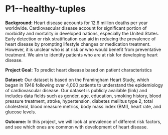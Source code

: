 # P1--healthy-tuples
**Background:**
Heart disease accounts for 12.6 million deaths per year worldwide.  Cardiovascular disease account for significant portion of morbidity and mortality in developed nations, especially the United States.  Early detection or risk stratification can aid in reducing the prevalence of heart disease by prompting lifestyle changes or medication treatment.  However, it is unclear who is at risk or who would benefit from preventative treatment.  We aim to identify patients who are at risk for developing heart disease. 

**Project Goal:**
To predict heart disease based on patient characteristics

**Dataset:**
Our dataset is based on the Framingham Heart Study, which began in 1948 following over 4,000 patients to understand the epidemiology of cardiovascular disease.  Our dataset is publicly available (link) and includes data fields such as gender, age, education, smoking history, blood pressure treatment, stroke, hypertension, diabetes mellitus type 2, total cholesterol, blood measure metrics, body mass index (BMI), heart rate, and glucose levels.  

**Outcome:**
In this project, we will look at prevalence of different risk factors, and see which ones are common with development of heart disease.
